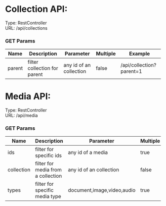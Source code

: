 Collection API:
===============

Type: RestController  
URL: /api/collections

### GET Params
|Name|Description|Parameter|Multiple|Example|
|---|---|---|---|---|
|parent|filter collection for parent|any id of an collection|false|/api/collection?parent=1|



Media API:
===========

Type: RestController  
URL: /api/media

### GET Params
|Name|Description|Parameter|Multiple|Example|
|---|---|---|---|---|
|ids|filter for specific ids|any id of a media|true|/api/media?ids=1,3,4|
|collection|filter for media from a collection|any id of an collection|false|/api/media?collection=1|
|types|filter for specific media type|document,image,video,audio|true|/api/media?types=image,video|
